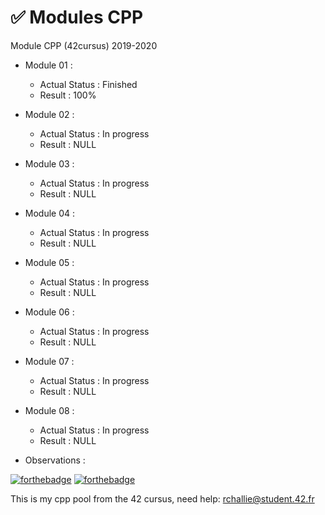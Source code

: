 # ✅ Modules CPP
Module CPP (42cursus) 2019-2020

- Module 01 :
  - Actual Status : Finished
  - Result        : 100%
- Module 02 :
  - Actual Status : In progress
  - Result        : NULL
- Module 03 :
  - Actual Status : In progress
  - Result        : NULL
- Module 04 :
  - Actual Status : In progress
  - Result        : NULL
- Module 05 :
  - Actual Status : In progress
  - Result        : NULL
- Module 06 :
  - Actual Status : In progress
  - Result        : NULL
- Module 07 :
  - Actual Status : In progress
  - Result        : NULL
- Module 08 :
  - Actual Status : In progress
  - Result        : NULL

- Observations : 

[![forthebadge](https://forthebadge.com/images/badges/made-with-c-plus-plus.svg)](https://forthebadge.com)
[![forthebadge](https://forthebadge.com/images/badges/built-with-love.svg)](https://forthebadge.com)

This is my cpp pool from the 42 cursus,
need help:
rchallie@student.42.fr




